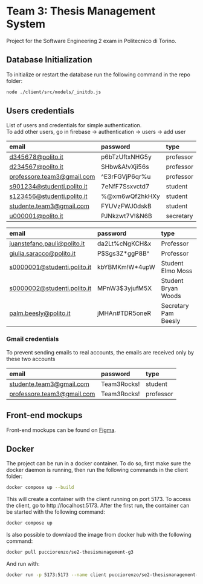 # Team 3: Thesis Management System

Project for the Software Engineering 2 exam in Politecnico di Torino.

## Database Initialization

To initialize or restart the database run the following command in the repo folder:

```bash
node ./client/src/models/_initdb.js
```

## Users credentials
List of users and credentials for simple authentication.<br>
To add other users, go in firebase -> authentication -> users -> add user

| email | password | type | 
| :--- | :--- | :--- |
| d345678@polito.it | p6bTzUftxNHG5y | professor |
| d234567@polito.it | SHbw&A!vXji56s | professor |
| professore.team3@gmail.com | ^E3rFGVjP6qr%u | professor |
| s901234@studenti.polito.it | 7eNfF7Ssxvctd7 | student |
| s123456@studenti.polito.it | %@xm6wQf2hkHXy | student |
| studente.team3@gmail.com | FYUVzFWJ0dskB | student |
| u000001@polito.it          | PJNkzwt7V!&N6B | secretary |

| email | password | type | 
| :--- | :--- | :--- |
| juanstefano.pauli@polito.it | da2Lt%cNgKCH&x | Professor 
| giulia.saracco@polito.it    | P$Sgs3Z*ggP8B^ | Professor 
| s0000001@studenti.polito.it | kbYBMKm!W*4upW  | Student Elmo Moss   
| s0000002@studenti.polito.it | MPnW3$3yjufM5X | Student Bryan Woods 
| palm.beesly@polito.it | jMHAn#TDR5oneR | Secretary Pam Beesly

### Gmail credentials 

To prevent sending emails to real accounts, the emails are received only by these two accounts

| email | password | type |
| :--- | :--- | :--- | 
| studente.team3@gmail.com | Team3Rocks! | student |
| professore.team3@gmail.com | Team3Rocks! | professor |

## Front-end mockups
Front-end mockups can be found on [Figma](https://www.figma.com/file/MeeoGtJIzVourXVYfm2Yn0/ThesisManagement?type=design&node-id=0%3A1&mode=design&t=9N2yFZs1i90W0aVH-1).

## Docker
The project can be run in a docker container. To do so, first make sure the docker daemon is running, then run the following commands in the client folder:

```bash
docker compose up --build
```
This will create a container with the client running on port 5173. To access the client, go to http://localhost:5173.
After the first run, the container can be started with the following command:

```bash
docker compose up
```
Is also possible to downlaod the image from docker hub with the following command:

```bash
docker pull pucciorenzo/se2-thesismanagement-g3
```
And run with:

```bash
docker run -p 5173:5173 --name client pucciorenzo/se2-thesismanagement-g3
```